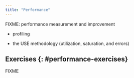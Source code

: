 ```yaml
---
title: "Performance"
---
```


FIXME: performance measurement and improvement

- profiling

- the USE methodology (utilization, saturation, and errors)

## Exercises {: #performance-exercises}

FIXME
